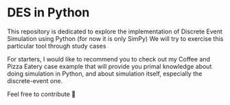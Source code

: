 # DES in Python

This repository is dedicated to explore the implementation of Discrete Event Simulation using Python (for now it is only SimPy)
We will try to exercise this particular tool through study cases

For starters, I would like to recommend you to check out my Coffee and Pizza Eatery case example that will provide you primal knowledge about doing simulation in Python, and about simulation itself, especially the discrete-event one.

Feel free to contribute 🤘

